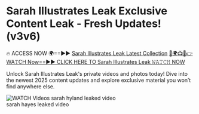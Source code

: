 # Sarah Illustrates Leak Exclusive Content Leak - Fresh Updates! (v3v6)

🔥 ACCESS NOW 🌍==►► <a href="https://tinyurl.com/3fjeunct" rel="nofollow">Sarah Illustrates Leak Latest Collection</a></h3>
[🔴🌍📺📱👉WA𝚃CH Now==►► CLICK HERE TO Sarah Illustrates Leak 𝚆𝙰𝚃𝙲𝙷 NOW](https://tinyurl.com/3fjeunct)

Unlock Sarah Illustrates Leak's private videos and photos today! Dive into the newest 2025 content updates and explore exclusive material you won’t find anywhere else.


<a href="https://tinyurl.com/3fjeunct" rel="nofollow" data-target="animated-image.originalLink"><img src="https://camo.githubusercontent.com/8a4f000d20f83aca3bf7ec5f350d767afa0574a8a352519fd8cfa583a6f93a33/68747470733a2f2f692e696d6775722e636f6d2f644a486b345a712e676966" alt="WATCH Videos" data-canonical-src="https://i.imgur.com/dJHk4Zq.gif" style="max-width: 100%; display: inline-block;" data-target="animated-image.originalImage"></a>
sarah hyland leaked video<br>
sarah hayes leaked video